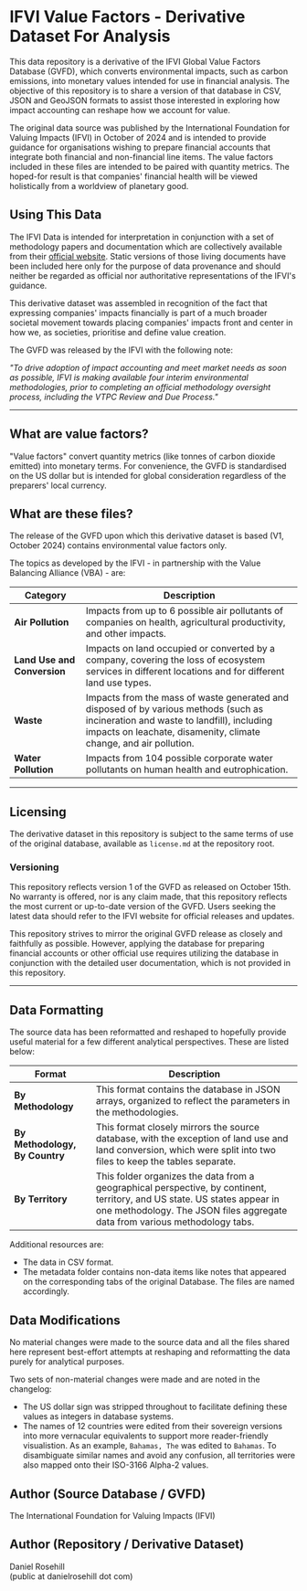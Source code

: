 # IFVI Value Factors - Derivative Dataset For Analysis

 This data repository is a derivative of the IFVI Global Value Factors Database (GVFD), which converts environmental impacts, such as carbon emissions, into monetary values intended for use in financial analysis. The objective of this repository is to share a version of that database in CSV, JSON and GeoJSON formats to assist those interested in exploring how impact accounting can reshape how we account for value.

The original data source was published by the International Foundation for Valuing Impacts (IFVI) in October of 2024 and is intended to provide guidance for organisations wishing to prepare financial accounts that integrate both financial and non-financial line items. The value factors included in these files are intended to be paired with quantity metrics. The hoped-for result is that companies' financial health will be viewed holistically from a worldview of planetary good.

## Using This Data

The IFVI Data is intended for interpretation in conjunction with a set of methodology papers and documentation which are collectively available from their [official website](https://www.ifvi.org). Static versions of those living documents have been included here only for the purpose of data provenance and should neither be regarded as official nor authoritative representations of the IFVI's guidance.

This derivative dataset was assembled in recognition of the fact that expressing companies' impacts financially is part of a much broader societal movement towards placing companies' impacts front and center in how we, as societies, prioritise and define value creation. 

The GVFD was released by the IFVI with the following note:

*"To drive adoption of impact accounting and meet market needs as soon as possible, IFVI is making available four interim environmental methodologies, prior to completing an official methodology oversight process, including the VTPC Review and Due Process."*
 
 ---

## What are value factors?

"Value factors" convert quantity metrics (like tonnes of carbon dioxide emitted) into monetary terms. For convenience, the GVFD is standardised on the US dollar but is intended for global consideration regardless of the preparers' local currency. 

## What are these files?

The release of the GVFD upon which this derivative dataset is based (V1, October 2024) contains environmental value factors only. 

 The topics as developed by the IFVI - in partnership with the Value Balancing Alliance (VBA) - are:

 | Category                 | Description                                                                                                                              |
|--------------------------|------------------------------------------------------------------------------------------------------------------------------------------|
| **Air Pollution**         | Impacts from up to 6 possible air pollutants of companies on health, agricultural productivity, and other impacts.                       |
| **Land Use and Conversion**| Impacts on land occupied or converted by a company, covering the loss of ecosystem services in different locations and for different land use types. |
| **Waste**                 | Impacts from the mass of waste generated and disposed of by various methods (such as incineration and waste to landfill), including impacts on leachate, disamenity, climate change, and air pollution. |
| **Water Pollution**       | Impacts from 104 possible corporate water pollutants on human health and eutrophication.                                                 |

---
 
 ## Licensing

The derivative dataset in this repository is subject to the same terms of use of the original database, available as `license.md` at the repository root. 

### Versioning

This repository reflects version 1 of the GVFD as released on October 15th. No warranty is offered, nor is any claim made, that this repository reflects the most current or up-to-date version of the GVFD. Users seeking the latest data should refer to the IFVI website for official releases and updates.

This repository strives to mirror the original GVFD release as closely and faithfully as possible. However, applying the database for preparing financial accounts or other official use requires utilizing the database in conjunction with the detailed user documentation, which is not provided in this repository.

 ---

 ## Data Formatting

 The source data has been reformatted and reshaped to hopefully provide useful material for a few different analytical perspectives. These are listed below:
 
| **Format**                  | **Description**                                                                                                                                                                                               |
|-----------------------------|---------------------------------------------------------------------------------------------------------------------------------------------------------------------------------------------------------------|
| **By Methodology**           | This format contains the database in JSON arrays, organized to reflect the parameters in the methodologies.                                                                                                   |
| **By Methodology, By Country** | This format closely mirrors the source database, with the exception of land use and land conversion, which were split into two files to keep the tables separate.                                             |
| **By Territory**             | This folder organizes the data from a geographical perspective, by continent, territory, and US state. US states appear in one methodology. The JSON files aggregate data from various methodology tabs. |

Additional resources are:

- The data in CSV format.
- The metadata folder contains non-data items like notes that appeared on the corresponding tabs of the original Database. The files are named accordingly.

## Data Modifications

No material changes were made to the source data and all the files shared here represent best-effort attempts at reshaping and reformatting the data purely for analytical purposes.

Two sets of non-material changes were made and are noted in the changelog:

- The US dollar sign was stripped throughout to facilitate defining these values as integers in database systems. 
- The names of 12 countries were edited from their sovereign versions into more vernacular equivalents to support more reader-friendly visualistion. As an example, `Bahamas, The` was edited to `Bahamas`. To disambiguate similar names and avoid any confusion, all territories were also mapped onto their ISO-3166 Alpha-2 values.

## Author (Source Database / GVFD)

The International Foundation for Valuing Impacts (IFVI)

## Author (Repository / Derivative Dataset)

Daniel Rosehill  
(public at danielrosehill dot com)